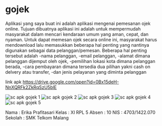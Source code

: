 # gojek
Aplikasi yang saya buat ini adalah aplikasi mengenai pemesanan ojek online. 
Tujuan dibuatnya aplikasi ini adalah untuk mempermudah masyarakat dalam mencari kendaraan umum yang aman, cepat, dan nyaman. 
Untuk dapat memesan ojek secara online ini, masyarakat harus mendownload lalu memasukkan beberapa hal penting yang nantinya digunakan sebagai data pelanggan/pemesan. 
Beberapa hal penting tersebut adalah -nama pelanggan, 
                                     -email pelanggan, 
                                     -alamat dimana pelanggan dijemput oleh ojek,
                                     -pemilihan lokasi kota dimana pelanggan berada,
                                     -cara pembayaran dimana tersedia dua pilihan yakni cash on delvery atau transfer, 
                                     -dan jenis pelayanan yang diminta pelanggan
                                    
link apk https://drive.google.com/open?id=0Bx15deH-NnXQRFk2ZkRqSzU5blE

![sc apk gojek 1](https://cloud.githubusercontent.com/assets/22217533/20972692/54a846e0-bcc8-11e6-9880-f3bd5dfb7685.JPG)
![sc apk gojek 2](https://cloud.githubusercontent.com/assets/22217533/20972695/57a614a8-bcc8-11e6-8038-31b0c89e63a5.JPG)
![sc apk gojek 3](https://cloud.githubusercontent.com/assets/22217533/20972700/5a2e8a02-bcc8-11e6-8740-f571dcf0dd1a.JPG)
![sc apk gojek 4](https://cloud.githubusercontent.com/assets/22217533/20972707/610dd738-bcc8-11e6-8ed7-bc3be97911fb.JPG)
![sc apk gojek 5](https://cloud.githubusercontent.com/assets/22217533/20972706/60bff770-bcc8-11e6-8b3a-d9a1669ef09a.JPG)

Nama : Erika Prafitasari
Kelas : XI RPL 5
Absen : 10
NIS : 4703/1422.070
Sekolah : SMK Telkom Malang
